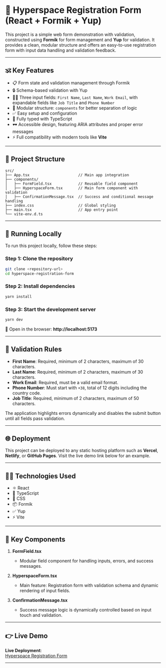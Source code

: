 # 🚀 Hyperspace Registration Form (React + Formik + Yup)

This project is a simple web form demonstration with validation, constructed using **Formik** for form management and **Yup** for validation. It provides a clean, modular structure and offers an easy-to-use registration form with input data handling and validation feedback.

---

## 🕉 Key Features

- 📋 Form state and validation management through Formik
- 🔒 Schema-based validation with Yup
- 👨‍💻 Three input fields: `First Name`, `Last Name`, `Work Email`, with expandable fields like `Job Title` and `Phone Number`
- 🧄 Modular structure: `components` for better separation of logic
- ✅ Easy setup and configuration
- 🌟 Fully typed with TypeScript
- 🕶 Accessible design, featuring ARIA attributes and proper error messages
- ⚡ Full compatibility with modern tools like **Vite**

---

## 📁 Project Structure

```
src/
├── App.tsx                      // Main app integration
├── components/
│   ├── FormField.tsx            // Reusable field component
│   ├── HyperspaceForm.tsx       // Main form component with validation
│   ├── ConfirmationMessage.tsx  // Success and conditional message handling
├── index.css                    // Global styling
├── main.tsx                     // App entry point
└── vite-env.d.ts
```

---

## 🚀 Running Locally

To run this project locally, follow these steps:

### Step 1: Clone the repository
```bash
git clone <repository-url>
cd hyperspace-registration-form
```

### Step 2: Install dependencies
```bash
yarn install
```

### Step 3: Start the development server
```bash
yarn dev
```

🔗 Open in the browser: **http://localhost:5173**

---

## 📏 Validation Rules

- **First Name**: Required, minimum of 2 characters, maximum of 30 characters.
- **Last Name**: Required, minimum of 2 characters, maximum of 30 characters.
- **Work Email**: Required, must be a valid email format.
- **Phone Number**: Must start with `+38`, total of 12 digits including the country code.
- **Job Title**: Required, minimum of 2 characters, maximum of 50 characters.

The application highlights errors dynamically and disables the submit button until all fields pass validation.

---

## 🌐 Deployment

This project can be deployed to any static hosting platform such as **Vercel**, **Netlify**, or **GitHub Pages**. Visit the live demo link below for an example.

---

## 🧑‍💻 Technologies Used

- ⚛️ React
- 📜 TypeScript
- 🎨 CSS
- 📦 Formik
- ✅ Yup
- ⚡ Vite

---

## 🌟 Key Components

1. **FormField.tsx**
    - Modular field component for handling inputs, errors, and success messages.

2. **HyperspaceForm.tsx**
    - Main feature: Registration form with validation schema and dynamic rendering of input fields.

3. **ConfirmationMessage.tsx**
    - Success message logic is dynamically controlled based on input touch and validation.

---

## 👉 Live Demo

**Live Deployment**:  
[Hyperspace Registration Form](https://example-hyperspace.vercel.app)

---
